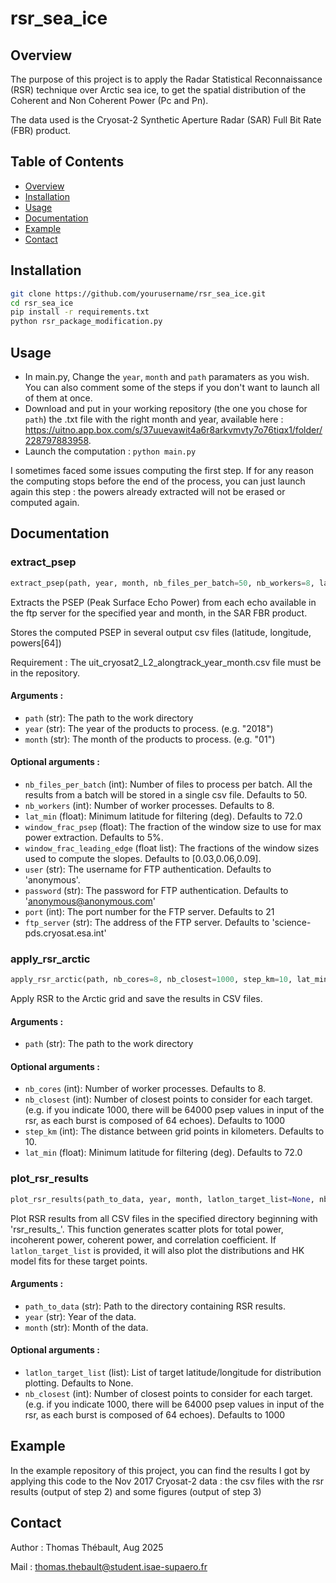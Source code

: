 # rsr_sea_ice

## Overview
The purpose of this project is to apply the  Radar Statistical Reconnaissance (RSR) technique over Arctic sea ice, to get the spatial distribution of the Coherent and Non Coherent Power (Pc and Pn).

The data used is the Cryosat-2 Synthetic Aperture Radar (SAR) Full Bit Rate (FBR) product.

## Table of Contents
- [Overview](#overview)
- [Installation](#installation)
- [Usage](#usage)
- [Documentation](#documentation)
- [Example](#example)
- [Contact](#contact)


## Installation

```bash
git clone https://github.com/yourusername/rsr_sea_ice.git
cd rsr_sea_ice
pip install -r requirements.txt
python rsr_package_modification.py
```

## Usage

- In main.py, Change the ```year```, ```month``` and ```path``` paramaters as you wish. You can also comment some of the steps if you don't want to launch all of them at once.
- Download and put in your working repository (the one you chose for ```path```) the .txt file with the right month and year, available here : https://uitno.app.box.com/s/37uuevawit4a6r8arkvmvty7o76tiqx1/folder/228797883958.
- Launch the computation : ```python main.py```

I sometimes faced some issues computing the first step. If for any reason the computing stops before the end of the process, you can just launch again this step : the powers already extracted will not be erased or computed again. 


## Documentation

### extract_psep

```python 
extract_psep(path, year, month, nb_files_per_batch=50, nb_workers=8, lat_min=72, window_frac_psep=0.05, window_frac_leading_edge=[0.03,0.06,0.09], username='anonymous', password='anonymous@anonymous.com', port=21, ftp_server='science-pds.cryosat.esa.int')
```
Extracts the PSEP (Peak Surface Echo Power) from each echo available in the ftp
server for the specified year and month, in the SAR FBR product.

Stores the computed PSEP in several output csv files
(latitude, longitude, powers[64])

Requirement : The uit_cryosat2_L2_alongtrack_year_month.csv file must be in the repository.

#### Arguments :

- ```path``` (str): The path to the work directory
- ```year``` (str): The year of the products to process. (e.g. "2018")
- ```month``` (str): The month of the products to process. (e.g. "01")

#### Optional arguments :

- ```nb_files_per_batch``` (int): Number of files to process per batch. All the results from a batch will be stored in a single csv file. Defaults to 50.
- ```nb_workers``` (int): Number of worker processes. Defaults to 8.
- ```lat_min``` (float): Minimum latitude for filtering (deg). Defaults to 72.0
- ```window_frac_psep``` (float): The fraction of the window size to use for max power extraction. Defaults to 5%.
- ```window_frac_leading_edge``` (float list): The fractions of the window sizes used to compute the slopes. Defaults to [0.03,0.06,0.09].
- ```user``` (str): The username for FTP authentication. Defaults to 'anonymous'.
- ```password``` (str): The password for FTP authentication. Defaults to 'anonymous@anonymous.com'
- ```port``` (int): The port number for the FTP server. Defaults to 21
- ```ftp_server``` (str): The address of the FTP server. Defaults to 'science-pds.cryosat.esa.int'


### apply_rsr_arctic

```python 
apply_rsr_arctic(path, nb_cores=8, nb_closest=1000, step_km=10, lat_min=72.)
```
Apply RSR to the Arctic grid and save the results in CSV files.

#### Arguments :

- ```path``` (str): The path to the work directory

#### Optional arguments :

- ```nb_cores``` (int): Number of worker processes. Defaults to 8.
- ```nb_closest``` (int): Number of closest points to consider for each target. (e.g. if you indicate 1000, there will be 64000 psep values in input of the rsr, as each burst is composed of 64 echoes). Defaults to 1000
- ```step_km``` (int): The distance between grid points in kilometers. Defaults to 10.
- ```lat_min``` (float): Minimum latitude for filtering (deg). Defaults to 72.0


### plot_rsr_results

```python 
plot_rsr_results(path_to_data, year, month, latlon_target_list=None, nb_closest=1000)
```
Plot RSR results from all CSV files in the specified directory beginning with 'rsr_results_'.
This function generates scatter plots for total power, incoherent power, coherent power, and correlation coefficient.
If `latlon_target_list` is provided, it will also plot the distributions and HK model fits for these target points.


#### Arguments :

- ```path_to_data``` (str): Path to the directory containing RSR results.
- ```year``` (str): Year of the data.
- ```month``` (str): Month of the data.

#### Optional arguments :

- ```latlon_target_list``` (list): List of target latitude/longitude for distribution plotting. Defaults to None.
- ```nb_closest``` (int): Number of closest points to consider for each target. (e.g. if you indicate 1000, there will be 64000 psep values in input of the rsr, as each burst is composed of 64 echoes). Defaults to 1000


## Example

In the example repository of this project, you can find the results I got by applying this code to the Nov 2017 Cryosat-2 data : the csv files with the rsr results (output of step 2) and some figures (output of step 3)

## Contact

Author : Thomas Thébault, Aug 2025

Mail : thomas.thebault@student.isae-supaero.fr